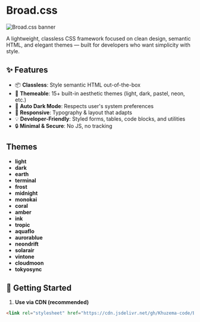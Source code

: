 # Broad.css

![Broad.css banner](https://i.ibb.co/KTYzx3Q/Broad-css.jpg)


A lightweight, classless CSS framework focused on clean design, semantic HTML, and elegant themes — built for developers who want simplicity with style.

## ✨ Features

- :package: **Classless**: Style semantic HTML out-of-the-box  
- :art: **Themeable**: 15+ built-in aesthetic themes (light, dark, pastel, neon, etc.)  
- :new_moon_with_face: **Auto Dark Mode**: Respects user's system preferences  
- :straight_ruler: **Responsive**: Typography & layout that adapts  
- :bulb: **Developer-Friendly**: Styled forms, tables, code blocks, and utilities  
- :lock: **Minimal & Secure**: No JS, no tracking

## Themes

- **light**
- **dark**
- **earth**
- **terminal**
- **frost**
- **midnight**
- **monokai**
- **coral**
- **amber**
- **ink**
- **tropic**
- **aquaflo**
- **aurorablue**
- **neondrift**
- **solarair**
- **vintone**
- **cloudmoon**
- **tokyosync**

## 🚀 Getting Started

1. **Use via CDN (recommended)**

```html
<link rel="stylesheet" href="https://cdn.jsdelivr.net/gh/Khuzema-code/Broad.css/Broad.css">
